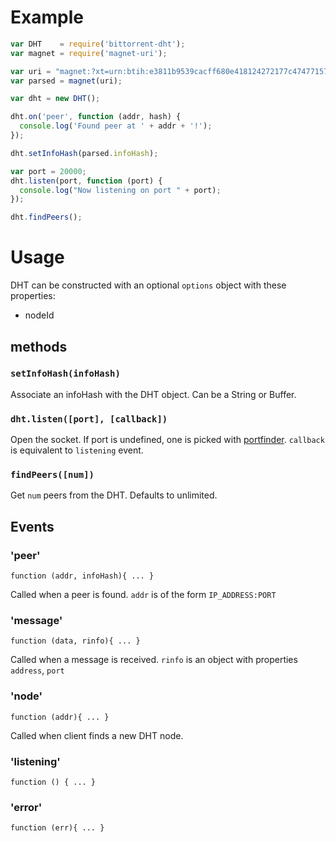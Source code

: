 Example
=======


```javascript
var DHT    = require('bittorrent-dht');
var magnet = require('magnet-uri');

var uri = "magnet:?xt=urn:btih:e3811b9539cacff680e418124272177c47477157&dn=Ubuntu+13.10+Desktop+Live+ISO+amd64";
var parsed = magnet(uri);

var dht = new DHT();

dht.on('peer', function (addr, hash) {
  console.log('Found peer at ' + addr + '!');
});

dht.setInfoHash(parsed.infoHash);

var port = 20000;
dht.listen(port, function (port) {
  console.log("Now listening on port " + port);
});

dht.findPeers();
```

Usage
=====

DHT can be constructed with an optional `options` object with these properties:

 - nodeId


methods
-------

### `setInfoHash(infoHash)`

Associate an infoHash with the DHT object. Can be a String or Buffer.


### `dht.listen([port], [callback])`

Open the socket. If port is undefined, one is picked with [portfinder](https://github.com/indexzero/node-portfinder).
`callback` is equivalent to `listening` event.


### `findPeers([num])`

Get `num` peers from the DHT. Defaults to unlimited.



Events
------

### 'peer'

    function (addr, infoHash){ ... }

Called when a peer is found. `addr` is of the form `IP_ADDRESS:PORT`


### 'message'

    function (data, rinfo){ ... }

Called when a message is received. `rinfo` is an object with properties `address`, `port`


### 'node'

    function (addr){ ... }

Called when client finds a new DHT node.

### 'listening'

    function () { ... }


### 'error'

    function (err){ ... }